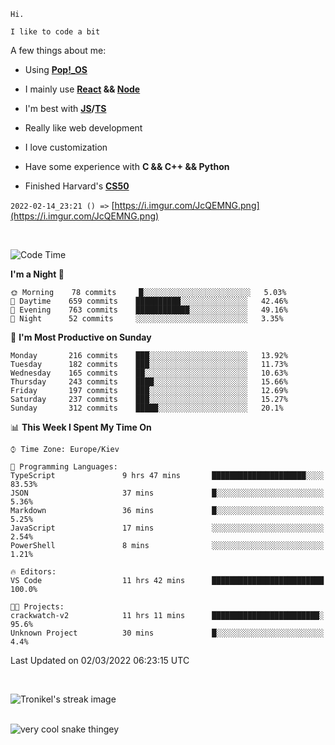 ```
Hi.

I like to code a bit
```

A few things about me:

-   Using **[Pop!\_OS](https://pop.system76.com/)**

-   I mainly use **[React](https://reactjs.org/) && [Node](https://nodejs.org/en/)**

-   I'm best with **[JS](https://www.javascript.com/)/[TS](https://www.typescriptlang.org/)**

-   Really like web development

-   I love customization

-   Have some experience with **C && C++ && Python**

-   Finished Harvard's **[CS50](https://cs50.harvard.edu)**

`2022-02-14_23:21 () =>` [https://i.imgur.com/JcQEMNG.png](https://i.imgur.com/JcQEMNG.png)

<br>

<!--START_SECTION:waka-->
![Code Time](http://img.shields.io/badge/Code%20Time-397%20hrs%2022%20mins-blue)

**I'm a Night 🦉** 

```text
🌞 Morning    78 commits     █░░░░░░░░░░░░░░░░░░░░░░░░   5.03% 
🌆 Daytime    659 commits    ██████████░░░░░░░░░░░░░░░   42.46% 
🌃 Evening    763 commits    ████████████░░░░░░░░░░░░░   49.16% 
🌙 Night      52 commits     ░░░░░░░░░░░░░░░░░░░░░░░░░   3.35%

```
📅 **I'm Most Productive on Sunday** 

```text
Monday       216 commits    ███░░░░░░░░░░░░░░░░░░░░░░   13.92% 
Tuesday      182 commits    ███░░░░░░░░░░░░░░░░░░░░░░   11.73% 
Wednesday    165 commits    ██░░░░░░░░░░░░░░░░░░░░░░░   10.63% 
Thursday     243 commits    ████░░░░░░░░░░░░░░░░░░░░░   15.66% 
Friday       197 commits    ███░░░░░░░░░░░░░░░░░░░░░░   12.69% 
Saturday     237 commits    ███░░░░░░░░░░░░░░░░░░░░░░   15.27% 
Sunday       312 commits    █████░░░░░░░░░░░░░░░░░░░░   20.1%

```


📊 **This Week I Spent My Time On** 

```text
⌚︎ Time Zone: Europe/Kiev

💬 Programming Languages: 
TypeScript               9 hrs 47 mins       █████████████████████░░░░   83.53% 
JSON                     37 mins             █░░░░░░░░░░░░░░░░░░░░░░░░   5.36% 
Markdown                 36 mins             █░░░░░░░░░░░░░░░░░░░░░░░░   5.25% 
JavaScript               17 mins             ░░░░░░░░░░░░░░░░░░░░░░░░░   2.54% 
PowerShell               8 mins              ░░░░░░░░░░░░░░░░░░░░░░░░░   1.21%

🔥 Editors: 
VS Code                  11 hrs 42 mins      █████████████████████████   100.0%

🐱‍💻 Projects: 
crackwatch-v2            11 hrs 11 mins      ████████████████████████░   95.6% 
Unknown Project          30 mins             █░░░░░░░░░░░░░░░░░░░░░░░░   4.4%

```


 Last Updated on 02/03/2022 06:23:15 UTC
<!--END_SECTION:waka-->

<br>

<p><img align="center" src="https://github-readme-streak-stats.herokuapp.com/?user=Trunkelis&theme=dark" alt="Tronikel's streak image" /></p>

<br>

<img title="" src="https://raw.githubusercontent.com/Trunkelis/Trunkelis/output/github-contribution-grid-snake.svg" alt="very cool snake thingey" data-align="left">
